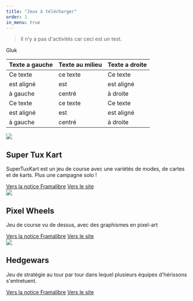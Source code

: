 ```yaml
---
title: "Jeux à télécharger"
order: 1
in_menu: true
---
```

>Il n'y a pas d'activités car ceci est un test.


Gluk 


| Texte a gauche | Texte au milieu | Texte a droite|
|:------------------|:------------------|:----------------|
| Ce texte          | ce texte           | Ce texte        |
| est aligné        | est                  | est aligné      |
| à gauche         | centré             | à droite         | 
| Ce texte         | ce texte        | Ce texte        |
| est aligné       | est             | est aligné      |
| à gauche         | centré          | à droite        | 



  <article class="framalibre-notice">
    <div>
      <img src="https://framalibre.org/images/logo/Super%20Tux%20Kart.png">
    </div>
    <div>
      <h2>Super Tux Kart</h2>
      <p>SuperTuxKart est un jeu de course avec une variétés de modes, de cartes et de karts. Plus une campagne solo !</p>
      <div>
        <a href="https://framalibre.org/notices/super-tux-kart.html">Vers la notice Framalibre</a>
        <a href="https://supertuxkart.net">Vers le site</a>
      </div>
    </div>
  </article>



  <article class="framalibre-notice">
    <div>
      <img src="https://framalibre.org/images/logo/Pixel%20Wheels.png">
    </div>
    <div>
      <h2>Pixel Wheels</h2>
      <p>Jeu de course vu de dessus, avec des graphismes en pixel-art</p>
      <div>
        <a href="https://framalibre.org/notices/pixel-wheels.html">Vers la notice Framalibre</a>
        <a href="https://agateau.com/projects/pixelwheels">Vers le site</a>
      </div>
    </div>
  </article>



  <article class="framalibre-notice">
    <div>
      <img src="https://framalibre.org/images/logo/Hedgewars.png">
    </div>
    <div>
      <h2>Hedgewars</h2>
      <p>Jeu de stratégie au tour par tour dans lequel plusieurs équipes d'hérissons s'entretuent.</p>
      <div>
        <a href="https://framalibre.org/notices/hedgewars.html">Vers la notice Framalibre</a>
        <a href="http://hedgewars.org">Vers le site</a>
      </div>
    </div>
  </article> 